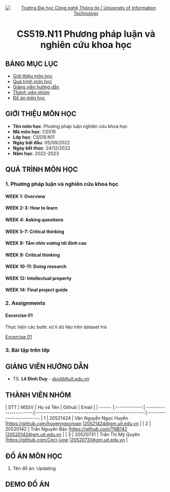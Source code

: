 <p align="center">
  <a href="https://www.uit.edu.vn/" title="Trường Đại học Công nghệ Thông tin" style="border: 5;">
    <img src="https://i.imgur.com/WmMnSRt.png" alt="Trường Đại học Công nghệ Thông tin | University of Information Technology">
  </a>
</p>

<!-- Title -->
<h1 align="center"><b>CS519.N11 Phương pháp luận và nghiên cứu khoa học</b></h1>



## BẢNG MỤC LỤC
* [ Giới thiệu môn học](#gioithieumonhoc)
* [ Quá trình môn học](#quatrinh)
* [ Giảng viên hướng dẫn](#giangvien)
* [ Thành viên nhóm](#thanhvien)
* [ Đồ án môn học](#doan)
## GIỚI THIỆU MÔN HỌC
<a name="gioithieumonhoc"></a>
* **Tên môn học**: Phương pháp luận nghiên cứu khoa học
* **Mã môn học**: CS519
* **Lớp học**: CS519.N11
* **Ngày bắt đầu**: 05/09/2022
* **Ngày kết thúc**: 24/12/2022
* **Năm học**: 2022-2023


## QUÁ TRÌNH MÔN HỌC
<a name ="quatrinh"></a>
### 1. Phương pháp luận và nghiên cứu khoa học

#### WEEK 1: Overview

#### WEEK 2-3: How to learn

#### WEEK 4: Asking questions 

#### WEEK 5-7: Critical thinking

#### WEEK 8: Tầm nhìn vương tới đỉnh cao

#### WEEK 9: Critical thinking

#### WEEK 10-11: Doing research

#### WEEK 12: Intellectual property

#### WEEK 14: Final project guide

<a name ="colab"></a>
### 2. Assignments

#### Excercise 01

Thực hiện các bước xử lí dữ liệu trên dataset Iris

[Excercise 01](https://github.com/truong11062002/CS116.N11/tree/main/Assignments/Ex1)

<a name ="QT"></a>
### 3. Bài tập trên lớp

## GIẢNG VIÊN HƯỚNG DẪN
<a name="giangvien"></a>
* TS. **Lê Đình Duy** - *duyld@uit.edu.vn*

## THÀNH VIÊN NHÓM
<a name="thanhvien"></a>
| STT    | MSSV          | Họ và Tên              | Github                                               | Email                   |
| ------ |:-------------:| ----------------------:|-----------------------------------------------------:|-------------------------:
| 1      | 20521424      | Văn Nguyễn Ngọc Huyền  |https://github.com/huyenngocnvan                      |20521424@gm.uit.edu.vn   |
| 2      | 20520142      | Trần Nguyên Bảo        |https://github.com/TNB142                             |20520142@gm.uit.edu.vn   |
| 3      | 20520731      | Trần Thị Mỹ Quyên      |https://github.com/Ceci-june                          |20520731@gm.uit.edu.vn   |
## ĐỒ ÁN MÔN HỌC
<a name="doan"></a>
1. Tên đồ án: Updating
## DEMO ĐỒ ÁN



